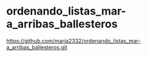 # ordenando_listas_mar-a_arribas_ballesteros
https://github.com/maria2332/ordenando_listas_mar-a_arribas_ballesteros.git
